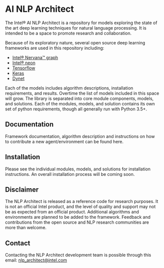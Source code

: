 # AI NLP Architect
The Intel® AI NLP Architect is a repository for models exploring the state of the
art deep learning techniques for natural language processing. It is intended
to be a space to promote research and collaboration.

Because of its exploratory nature, several open source deep learning frameworks are used in this repository including:

* [Intel® Nervana™ graph](https://github.com/nervanasystems/neon)
* [Intel® neon](https://github.com/NervanaSystems/ngraph-python)
* [Tensorflow](https://www.tensorflow.org/)
* [Keras](https://keras.io/)
* [Dynet](https://dynet.readthedocs.io/en/latest/)

Each of the models includes algorithm descriptions, installation
requirements, and results. Overtime the list of models included in this space will grow.
The library is separated into core module components, models, and solutions.
Each of the modules, models, and solution contains its own set of python requirements,
though all generally run with Python 3.5+.

## Documentation
Framework documentation, algorithm description and instructions on how to contribute a new agent/environment can be found here.

## Installation
Please see the individual modules, models, and solutions for installation instructions.
An overall installation process will be coming soon.

## Disclaimer
The NLP Architect is released as a reference code for research purposes. It is not an official Intel product, and the level of quality and support may not be as expected from an official product. Additional algorithms and environments are planned to be added to the framework. Feedback and contributions from the open source and NLP research communities are more than welcome.

## Contact
Contacting the NLP Architect development team is possible through this email: nlp_architect@intel.com
